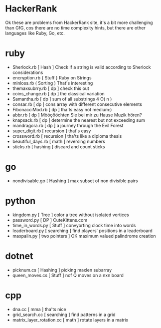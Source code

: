 # HackerRank

Ok these are problems from HackerRank site, it's a bit more 
challenging than GfG, cos there are no time complexity hints,
but there are other languages like Ruby, Go, etc.

# ruby
- Sherlock.rb [ Hash ] Check if a string is valid according to Sherlock considerations
- encryption.rb { Stuff } Ruby on Strings
- minloss.rb ( Sorting ) That's interesting
- themaxsubrry.rb [ dp ] check this out
- coins_change.rb [ dp ] the classical variation
- Samantha.rb [ dp ] sum of all substrings 4 O( n )
- consar.rb [ dp ] cons array with different consecutive elements
- FibonacciMod.rb [ dp ] tha'ts easy not medium:)
- abbr.rb [ dp ] Mòóǫőöchten Sie bei mir zu Hause Muzik hören? 
- knapsack.rb [ dp ] determine the nearest but not exceeding sum 
- mandragora.rb [ dp ] a journey through the Evil Forest
- super_digit.rb [ recursion ] that's easy
- crossword.rb [ recursion ] tha'ts like a diploma thesis 
- beautiful_days.rb [ math ] reversing numbers
- sticks.rb [ hashing ] discard and count sticks

# go
- nondivisable.go [ Hashing ] max subset of non divisible pairs

# python
- kingdom.py [ Tree ] color a tree without isolated vertices 
- password.py [ DP ] CuteKittens.com
- time_in_words.py [ Stuff ] convyorting clock time into words
- leaderboard.py [ searching ] find players' positions in a leaderboard
- maxpalin.py [ two pointers ] OK maximum valued palindrome creation

# dotnet
- picknum.cs [ Hashing ] picking maxlen subarray
- queen_moves.cs [ Stuff ] nof Q moves on a nxn board

# cpp
- dna.cc [ mma ] tha'ts nice
- grid_search.cc [ searching ] find patterns in a grid
- matrix_layer_rotation.cc [ math ] rotate layers in a matrix
